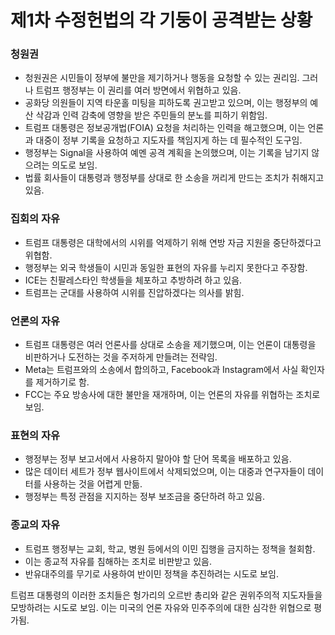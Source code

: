 # 제1차 수정헌법의 각 기둥이 공격받는 상황


### 청원권

* 청원권은 시민들이 정부에 불만을 제기하거나 행동을 요청할 수 있는 권리임. 그러나 트럼프 행정부는 이 권리를 여러 방면에서 위협하고 있음.
* 공화당 의원들이 지역 타운홀 미팅을 피하도록 권고받고 있으며, 이는 행정부의 예산 삭감과 인력 감축에 영향을 받은 주민들의 분노를 피하기 위함임.
* 트럼프 대통령은 정보공개법(FOIA) 요청을 처리하는 인력을 해고했으며, 이는 언론과 대중이 정부 기록을 요청하고 지도자를 책임지게 하는 데 필수적인 도구임.
* 행정부는 Signal을 사용하여 예멘 공격 계획을 논의했으며, 이는 기록을 남기지 않으려는 의도로 보임.
* 법률 회사들이 대통령과 행정부를 상대로 한 소송을 꺼리게 만드는 조치가 취해지고 있음.

### 집회의 자유

* 트럼프 대통령은 대학에서의 시위를 억제하기 위해 연방 자금 지원을 중단하겠다고 위협함.
* 행정부는 외국 학생들이 시민과 동일한 표현의 자유를 누리지 못한다고 주장함.
* ICE는 친팔레스타인 학생들을 체포하고 추방하려 하고 있음.
* 트럼프는 군대를 사용하여 시위를 진압하겠다는 의사를 밝힘.

### 언론의 자유

* 트럼프 대통령은 여러 언론사를 상대로 소송을 제기했으며, 이는 언론이 대통령을 비판하거나 도전하는 것을 주저하게 만들려는 전략임.
* Meta는 트럼프와의 소송에서 합의하고, Facebook과 Instagram에서 사실 확인자를 제거하기로 함.
* FCC는 주요 방송사에 대한 불만을 재개하며, 이는 언론의 자유를 위협하는 조치로 보임.

### 표현의 자유

* 행정부는 정부 보고서에서 사용하지 말아야 할 단어 목록을 배포하고 있음.
* 많은 데이터 세트가 정부 웹사이트에서 삭제되었으며, 이는 대중과 연구자들이 데이터를 사용하는 것을 어렵게 만듦.
* 행정부는 특정 관점을 지지하는 정부 보조금을 중단하려 하고 있음.

### 종교의 자유

* 트럼프 행정부는 교회, 학교, 병원 등에서의 이민 집행을 금지하는 정책을 철회함.
* 이는 종교적 자유를 침해하는 조치로 비판받고 있음.
* 반유대주의를 무기로 사용하여 반이민 정책을 추진하려는 시도로 보임.

트럼프 대통령의 이러한 조치들은 헝가리의 오르반 총리와 같은 권위주의적 지도자들을 모방하려는 시도로 보임. 이는 미국의 언론 자유와 민주주의에 대한 심각한 위협으로 평가됨.

